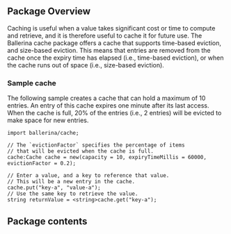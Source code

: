 ## Package Overview
Caching is useful when a value takes significant cost or time to compute and retrieve, and it is therefore useful to cache it for future use. The Ballerina cache package offers a cache that supports time-based eviction, and size-based eviction. This means that entries are removed from the cache once the expiry time has elapsed (i.e., time-based eviction), or when the cache runs out of space (i.e., size-based eviction).
### Sample cache

The following sample creates a cache that can hold a maximum of 10 entries. An entry of this cache expires one minute after its last access. When the cache is full, 20% of the entries (i.e., 2 entries) will be evicted to make space for new entries.

```ballerina
import ballerina/cache;

// The `evictionFactor` specifies the percentage of items
// that will be evicted when the cache is full.
cache:Cache cache = new(capacity = 10, expiryTimeMillis = 60000, evictionFactor = 0.2);

// Enter a value, and a key to reference that value.
// This will be a new entry in the cache.
cache.put("key-a", "value-a");
// Use the same key to retrieve the value.
string returnValue = <string>cache.get("key-a");
```

## Package contents
